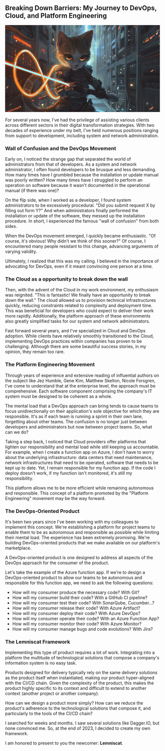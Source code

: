 ## Breaking Down Barriers: My Journey to DevOps, Cloud, and Platform Engineering

![Lemniscat](img/lemniscat.png)

For several years now, I've had the privilege of assisting various clients across different sectors in their digital transformation strategies. With two decades of experience under my belt, I've held numerous positions ranging from support to development, including system and network administration.

### Wall of Confusion and the DevOps Movement

Early on, I noticed the strange gap that separated the world of administrators from that of developers. As a system and network administrator, I often found developers to be brusque and less demanding. How many times have I grumbled because the installation or update manual was poorly written? How many times have I struggled to perform an operation on software because it wasn't documented in the operational manual (if there was one)?

On the flip side, when I worked as a developer, I found system administrators to be excessively procedural. "Did you submit request X by filling out form Y?" And when administrators finally performed the installation or update of the software, they messed up the installation procedure. In short, I experienced the famous "wall of confusion" from both sides.

When the DevOps movement emerged, I quickly became enthusiastic. "Of course, it's obvious! Why didn't we think of this sooner?" Of course, I encountered many people resistant to this change, advancing arguments of varying validity.

Ultimately, I realized that this was my calling. I believed in the importance of advocating for DevOps, even if it meant convincing one person at a time.

### The Cloud as a opportunity to break down the wall

Then, with the advent of the Cloud in my work environment, my enthusiasm was reignited. "This is fantastic! We finally have an opportunity to break down the wall." The cloud allowed us to provision technical infrastructures quickly, reducing constraints related to complexity and deployment time. This was beneficial for developers who could expect to deliver their work more rapidly. Additionally, the platform approach of these environments also greatly simplified tasks for our system and network administrators.

Fast forward several years, and I've specialized in Cloud and DevOps adoption. While clients have relatively smoothly transitioned to the Cloud, implementing DevOps practices within companies has proven to be challenging. Although there are some beautiful success stories, in my opinion, they remain too rare.

### The Platform Engineering Movement

Through years of experience and extensive reading of influential authors on the subject like Jez Humble, Gene Kim, Matthew Skelton, Nicole Forsgren, I've come to understand that at the enterprise level, the approach must be comprehensive. Each software component comprising the company's IT system must be designed to be coherent as a whole.

The mental load that a DevOps approach can bring tends to cause teams to focus unidirectionally on their application's sole objective for which they are responsible. It's as if each team is running a sprint in their own lane, forgetting about other teams. The confusion is no longer just between developers and administrators but now between project teams. So, what can we do?

Taking a step back, I noticed that Cloud providers offer platforms that lighten our responsibility and mental load while still keeping us accountable. For example, when I create a function app on Azure, I don't have to worry about the underlying infrastructure: data centers that need maintenance, network infrastructures that need to be operated, software that needs to be kept up to date. Yet, I remain responsible for my function app. If the code I deploy doesn't work, if my function isn't monitored, it's still my responsibility.

This platform allows me to be more efficient while remaining autonomous and responsible. This concept of a platform promoted by the "Platform Engineering" movement may be the way forward.

### The DevOps-Oriented Product

It's been two years since I've been working with my colleagues to implement this concept. We're establishing a platform for project teams to enable them to be as autonomous and responsible as possible while limiting their mental load. The experience has been extremely promising. We're building DevOps-oriented products that we make available on our platform's marketplace.

A DevOps-oriented product is one designed to address all aspects of the DevOps approach for the consumer of the product.

Let's take the example of the Azure function app. If we're to design a DevOps-oriented product to allow our teams to be autonomous and responsible for this function app, we need to ask the following questions:

- How will my consumer produce the necessary code? With Git?
- How will my consumer build their code? With a GitHub CI pipeline?
- How will my consumer test their code? With SonarQube, Cucumber...?
- How will my consumer release their code? With Azure Artifact?
- How will my consumer deploy their code? With Azure DevOps?
- How will my consumer operate their code? With an Azure Function App?
- How will my consumer monitor their code? With Azure Monitor?
- How will my consumer manage bugs and code evolutions? With Jira?

### The Lemniscat Framework

Implementing this type of product requires a lot of work. Integrating into a platform the multitude of technological solutions that compose a company's information system is no easy task.

Products designed for delivery typically rely on the same delivery solutions as the product itself when instantiated, making our product hyper-aligned with the CI/CD chain. Given the complexity of the product, this makes the product highly specific to its context and difficult to extend to another context (another project or another company).

How can we design a product more simply? How can we reduce the product's adherence to the technological solutions that compose it, and particularly to the tools of the CI/CD chain?

I searched for weeks and months. I saw several solutions like Dagger.IO, but none convinced me. So, at the end of 2023, I decided to create my own framework.

I am honored to present to you the newcomer: **Lemniscat**.